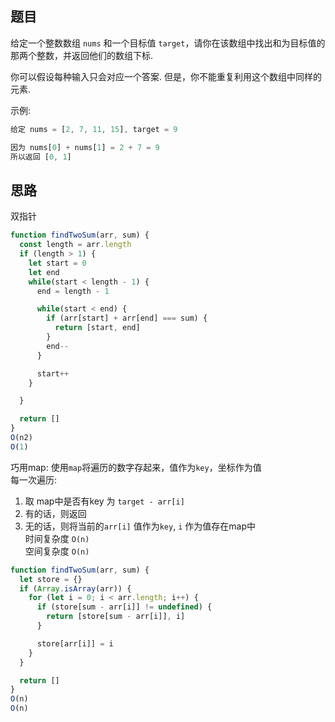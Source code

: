 ## 题目

给定一个整数数组 `nums` 和一个目标值 `target`，请你在该数组中找出和为目标值的那两个整数，并返回他们的数组下标. 

你可以假设每种输入只会对应一个答案. 但是，你不能重复利用这个数组中同样的元素. 

示例:
```js
给定 nums = [2, 7, 11, 15], target = 9

因为 nums[0] + nums[1] = 2 + 7 = 9
所以返回 [0, 1]

```

## 思路

双指针
```js
function findTwoSum(arr, sum) {
  const length = arr.length
  if (length > 1) {
    let start = 0
    let end
    while(start < length - 1) {
      end = length - 1

      while(start < end) {
        if (arr[start] + arr[end] === sum) {
          return [start, end]
        }
        end--
      }

      start++
    }

  }

  return []
}
O(n2)
O(1)
```

巧用map: 使用`map`将遍历的数字存起来，值作为`key`，坐标作为值<br>
每一次遍历: <br>
1. 取 map中是否有key 为 `target - arr[i]`
2. 有的话，则返回
3. 无的话，则将当前的`arr[i]` 值作为`key`, `i` 作为值存在map中<br>
时间复杂度 `O(n)` <br>
空间复杂度 `O(n)`

```js
function findTwoSum(arr, sum) {
  let store = {}
  if (Array.isArray(arr)) {
    for (let i = 0; i < arr.length; i++) {
      if (store[sum - arr[i]] != undefined) {
        return [store[sum - arr[i]], i]
      }

      store[arr[i]] = i
    }
  }

  return []
}
O(n)
O(n)
```
